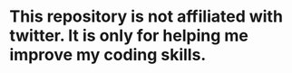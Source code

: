# This repository is not affiliated with twitter. It is only for helping me improve my coding skills.

